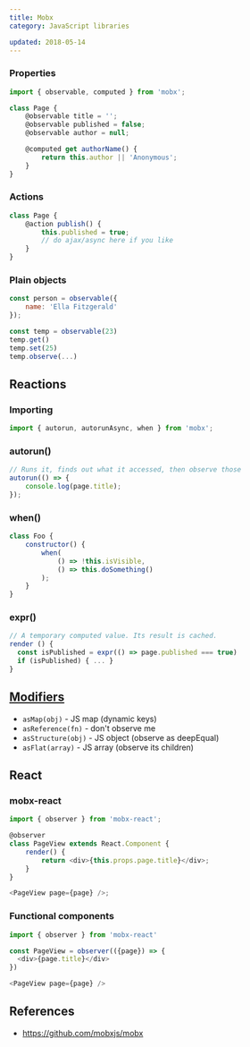 ```yaml
---
title: Mobx
category: JavaScript libraries

updated: 2018-05-14
---
```


### Properties

```js
import { observable, computed } from 'mobx';

class Page {
    @observable title = '';
    @observable published = false;
    @observable author = null;

    @computed get authorName() {
        return this.author || 'Anonymous';
    }
}
```

### Actions

```js
class Page {
    @action publish() {
        this.published = true;
        // do ajax/async here if you like
    }
}
```

### Plain objects

```js
const person = observable({
    name: 'Ella Fitzgerald'
});
```

```js
const temp = observable(23)
temp.get()
temp.set(25)
temp.observe(...)
```

## Reactions

### Importing

```js
import { autorun, autorunAsync, when } from 'mobx';
```

### autorun()

```js
// Runs it, finds out what it accessed, then observe those
autorun(() => {
    console.log(page.title);
});
```

### when()

```js
class Foo {
    constructor() {
        when(
            () => !this.isVisible,
            () => this.doSomething()
        );
    }
}
```

### expr()

```js
// A temporary computed value. Its result is cached.
render () {
  const isPublished = expr(() => page.published === true)
  if (isPublished) { ... }
}
```

## [Modifiers](http://mobxjs.github.io/mobx/refguide/modifiers.html)

-   `asMap(obj)` - JS map (dynamic keys)
-   `asReference(fn)` - don't observe me
-   `asStructure(obj)` - JS object (observe as deepEqual)
-   `asFlat(array)` - JS array (observe its children)

## React

### mobx-react

```js
import { observer } from 'mobx-react';

@observer
class PageView extends React.Component {
    render() {
        return <div>{this.props.page.title}</div>;
    }
}

<PageView page={page} />;
```

### Functional components

```js
import { observer } from 'mobx-react'

const PageView = observer(({page}) => {
  <div>{page.title}</div>
})

<PageView page={page} />
```

## References

-   <https://github.com/mobxjs/mobx>
